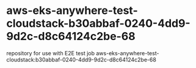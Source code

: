 # aws-eks-anywhere-test-cloudstack-b30abbaf-0240-4dd9-9d2c-d8c64124c2be-68
repository for use with E2E test job aws-eks-anywhere-test-cloudstack:b30abbaf-0240-4dd9-9d2c-d8c64124c2be-68

